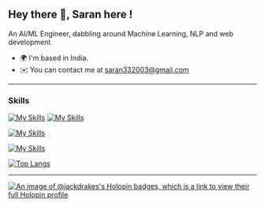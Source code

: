 ## Hey there 👋, Saran here !

An AI/ML Engineer, dabbling around Machine Learning, NLP and web development.

<!--
<p align="left"> <img src="https://komarev.com/ghpvc/?username=Jackdrakes&label=Profile%20views&color=0e75b6&style=flat" alt="itsflash10" /> </p>
-->


* 🌍  I'm based in India.
* ✉️  You can contact me at [saran332003@gmail.com](mailto:saran332003@gmail.com)

---

### Skills
[![My Skills](https://skillicons.dev/icons?i=nextjs&theme=light)](https://skillicons.dev)
[![My Skills](https://skillicons.dev/icons?i=prisma,react,html,css,tailwind,ts&theme=dark)](https://skillicons.dev)

[![My Skills](https://skillicons.dev/icons?i=python,tensorflow,&theme=dark)](https://skillicons.dev)

[![My Skills](https://skillicons.dev/icons?i=git,github,ubuntu,&theme=dark)](https://skillicons.dev)


[![Top Langs](https://github-readme-stats.vercel.app/api/top-langs/?username=Jackdrakes&layout=compact&theme=github_dark)]()


---


[![An image of @jackdrakes's Holopin badges, which is a link to view their full Holopin profile](https://holopin.me/jackdrakes)](https://holopin.io/@jackdrakes)
<!--
**Jackdrakes/Jackdrakes** is a ✨ _special_ ✨ repository because its `README.md` (this file) appears on your GitHub profile.

Here are some ideas to get you started:

- 🔭 I’m currently working on ...
- 🌱 I’m currently learning ...
- 👯 I’m looking to collaborate on ...
- 🤔 I’m looking for help with ...
- 💬 Ask me about ...
- 📫 How to reach me: ...
- 😄 Pronouns: ...
- ⚡ Fun fact: ...
-->
